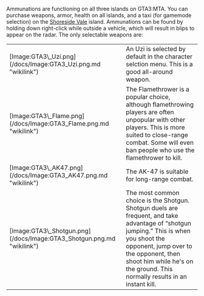 Ammunations are functioning on all three islands on GTA3:MTA. You can purchase weapons, armor, health on all islands, and a taxi (for gamemode selection) on the [Shoreside Vale](/docs/GTA3_SSV.md "wikilink") island. Ammunations can be found by holding down right-click while outside a vehicle, which will result in blips to appear on the radar. The only selectable weapons are:

<table>
<tr>
<td>
[Image:GTA3\_Uzi.png](/docs/Image:GTA3_Uzi.png.md "wikilink")

</td>
<td>
An Uzi is selected by default in the character selction menu. This is a good all-around weapon.

</td>
</tr>
<tr>
<td>
[Image:GTA3\_Flame.png](/docs/Image:GTA3_Flame.png.md "wikilink")

</td>
<td>
The Flamethrower is a popular choice, although flamethrowing players are often unpopular with other players. This is more suited to close-range combat. Some will even ban people who use the flamethrower to kill.

</td>
</tr>
<tr>
<td>
[Image:GTA3\_AK47.png](/docs/Image:GTA3_AK47.png.md "wikilink")

</td>
<td>
The AK-47 is suitable for long-range combat.

</td>
</tr>
<tr>
<td>
[Image:GTA3\_Shotgun.png](/docs/Image:GTA3_Shotgun.png.md "wikilink")

</td>
<td>
The most common choice is the Shotgun. Shotgun duels are frequent, and take advantage of “shotgun jumping.” This is when you shoot the opponent, jump over to the opponent, then shoot him while he's on the ground. This normally results in an instant kill.

</td>
</tr>
</table>
